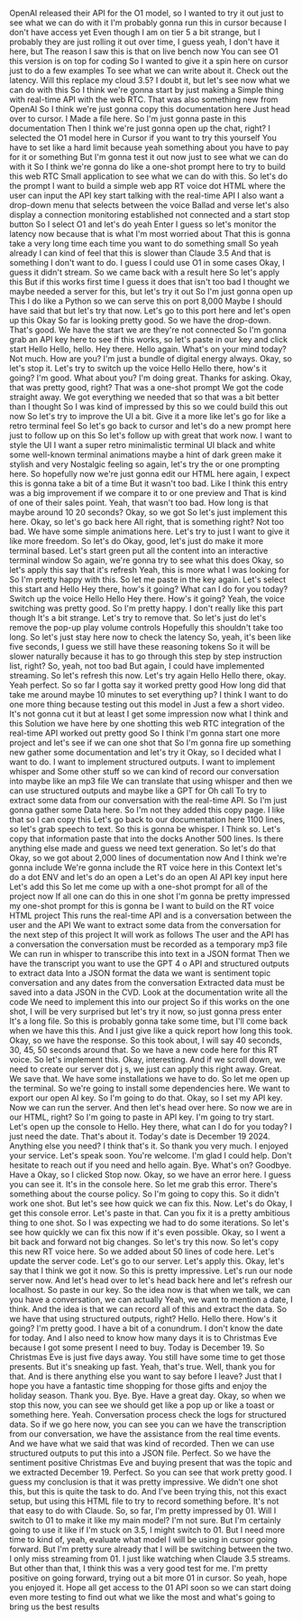 OpenAI released their API for the O1 model, so I wanted to try it out just to see what we can do with it I'm probably gonna run this in cursor because I don't have access yet Even though I am on tier 5 a bit strange, but I probably they are just rolling it out over time, I guess yeah, I don't have it here, but The reason I saw this is that on live bench now You can see O1 this version is on top for coding So I wanted to give it a spin here on cursor just to do a few examples To see what we can write about it. Check out the latency. Will this replace my cloud 3.5? I doubt it, but let's see now what we can do with this So I think we're gonna start by just making a Simple thing with real-time API with the web RTC. That was also something new from OpenAI So I think we're just gonna copy this documentation here Just head over to cursor. I Made a file here. So I'm just gonna paste in this documentation Then I think we're just gonna open up the chat, right? I selected the O1 model here in Cursor if you want to try this yourself You have to set like a hard limit because yeah something about you have to pay for it or something But I'm gonna test it out now just to see what we can do with it So I think we're gonna do like a one-shot prompt here to try to build this web RTC Small application to see what we can do with this. So let's do the prompt I want to build a simple web app RT voice dot HTML where the user can input the API key start talking with the real-time API I also want a drop-down menu that selects between the voice Ballad and verse let's also display a connection monitoring established not connected and a start stop button So I select O1 and let's do yeah Enter I guess so let's monitor the latency now because that is what I'm most worried about That this is gonna take a very long time each time you want to do something small So yeah already I can kind of feel that this is slower than Claude 3.5 And that is something I don't want to do. I guess I could use O1 in some cases Okay, I guess it didn't stream. So we came back with a result here So let's apply this But if this works first time I guess it does that isn't too bad I thought we maybe needed a server for this, but let's try it out So I'm just gonna open up This I do like a Python so we can serve this on port 8,000 Maybe I should have said that but let's try that now. Let's go to this port here and let's open up this Okay So far is looking pretty good. So we have the drop-down. That's good. We have the start we are they're not connected So I'm gonna grab an API key here to see if this works, so let's paste in our key and click start Hello Hello, hello. Hey there. Hello again. What's on your mind today? Not much. How are you? I'm just a bundle of digital energy always. Okay, so let's stop it. Let's try to switch up the voice Hello Hello there, how's it going? I'm good. What about you? I'm doing great. Thanks for asking. Okay, that was pretty good, right? That was a one-shot prompt We got the code straight away. We got everything we needed that so that was a bit better than I thought So I was kind of impressed by this so we could build this out now So let's try to improve the UI a bit. Give it a more like let's go for like a retro terminal feel So let's go back to cursor and let's do a new prompt here just to follow up on this So let's follow up with great that work now. I want to style the UI I want a super retro minimalistic terminal UI black and white some well-known terminal animations maybe a hint of dark green make it stylish and very Nostalgic feeling so again, let's try the or one prompting here. So hopefully now we're just gonna edit our HTML here again, I expect this is gonna take a bit of a time But it wasn't too bad. Like I think this entry was a big improvement if we compare it to or one preview and That is kind of one of their sales point. Yeah, that wasn't too bad. How long is that maybe around 10 20 seconds? Okay, so we got So let's just implement this here. Okay, so let's go back here All right, that is something right? Not too bad. We have some simple animations here. Let's try to just I want to give it like more freedom. So let's do Okay, good, let's just do make it more terminal based. Let's start green put all the content into an interactive terminal window So again, we're gonna try to see what this does Okay, so let's apply this say that it's refresh Yeah, this is more what I was looking for So I'm pretty happy with this. So let me paste in the key again. Let's select this start and Hello Hey there, how's it going? What can I do for you today? Switch up the voice Hello Hello Hey there. How's it going? Yeah, the voice switching was pretty good. So I'm pretty happy. I don't really like this part though It's a bit strange. Let's try to remove that. So let's just do let's remove the pop-up play volume controls Hopefully this shouldn't take too long. So let's just stay here now to check the latency So, yeah, it's been like five seconds, I guess we still have these reasoning tokens So it will be slower naturally because it has to go through this step by step instruction list, right? So, yeah, not too bad But again, I could have implemented streaming. So let's refresh this now. Let's try again Hello Hello there, okay. Yeah perfect. So so far I gotta say it worked pretty good How long did that take me around maybe 10 minutes to set everything up? I think I want to do one more thing because testing out this model in Just a few a short video. It's not gonna cut it but at least I get some impression now what I think and this Solution we have here by one shotting this web RTC integration of the real-time API worked out pretty good So I think I'm gonna start one more project and let's see if we can one shot that So I'm gonna fire up something new gather some documentation and let's try it Okay, so I decided what I want to do. I want to implement structured outputs. I want to implement whisper and Some other stuff so we can kind of record our conversation into maybe like an mp3 file We can translate that using whisper and then we can use structured outputs and maybe like a GPT for Oh call To try to extract some data from our conversation with the real-time API. So I'm just gonna gather some Data here. So I'm not they added this copy page. I like that so I can copy this Let's go back to our documentation here 1100 lines, so let's grab speech to text. So this is gonna be whisper. I Think so. Let's copy that information paste that into the docks Another 500 lines. Is there anything else made and guess we need text generation. So let's do that Okay, so we got about 2,000 lines of documentation now And I think we're gonna include We're gonna include the RT voice here in this Context let's do a dot ENV and let's do an open a Let's do an open AI API key input here Let's add this So let me come up with a one-shot prompt for all of the project now If all one can do this in one shot I'm gonna be pretty impressed my one-shot prompt for this is gonna be I want to build on the RT voice HTML project This runs the real-time API and is a conversation between the user and the API We want to extract some data from the conversation for the next step of this project It will work as follows The user and the API has a conversation the conversation must be recorded as a temporary mp3 file We can run in whisper to transcribe this into text in a JSON format Then we have the transcript you want to use the GPT 4 o API and structured outputs to extract data Into a JSON format the data we want is sentiment topic conversation and any dates from the conversation Extracted data must be saved into a data JSON in the CVD. Look at the documentation write all the code We need to implement this into our project So if this works on the one shot, I will be very surprised but let's try it now, so just gonna press enter It's a long file. So this is probably gonna take some time, but I'll come back when we have this
this. And I just give like a quick report how long this took. Okay, so we have the response. So this took about, I will say 40 seconds, 30, 45, 50 seconds around that. So we have a new code here for this RT voice. So let's implement this. Okay, interesting. And if we scroll down, we need to create our server dot j s, we just can apply this right away. Great. We save that. We have some installations we have to do. So let me open up the terminal. So we're going to install some dependencies here. We want to export our open AI key. So I'm going to do that. Okay, so I set my API key. Now we can run the server. And then let's head over here. So now we are in our HTML, right? So I'm going to paste in API key. I'm going to try start. Let's open up the console to Hello. Hey there, what can I do for you today? I just need the date. That's about it. Today's date is December 19 2024. Anything else you need? I think that's it. So thank you very much. I enjoyed your service. Let's speak soon. You're welcome. I'm glad I could help. Don't hesitate to reach out if you need and hello again. Bye. What's on? Goodbye. Have a Okay, so I clicked Stop now. Okay, so we have an error here. I guess you can see it. It's in the console here. So let me grab this error. There's something about the course policy. So I'm going to copy this. So it didn't work one shot. But let's see how quick we can fix this. Now. Let's do Okay, I get this console error. Let's paste in that. Can you fix it is a pretty ambitious thing to one shot. So I was expecting we had to do some iterations. So let's see how quickly we can fix this now if it's even possible. Okay, so I went a bit back and forward not big changes. So let's try this now. So let's copy this new RT voice here. So we added about 50 lines of code here. Let's update the server code. Let's go to our server. Let's apply this. Okay, let's say that I think we got it now. So this is pretty impressive. Let's run our node server now. And let's head over to let's head back here and let's refresh our localhost. So paste in our key. So the idea now is that when we talk, we can you have a conversation, we can actually Yeah, we want to mention a date, I think. And the idea is that we can record all of this and extract the data. So we have that using structured outputs, right? Hello. Hello there. How's it going? I'm pretty good. I have a bit of a conundrum. I don't know the date for today. And I also need to know how many days it is to Christmas Eve because I got some present I need to buy. Today is December 19. So Christmas Eve is just five days away. You still have some time to get those presents. But it's sneaking up fast. Yeah, that's true. Well, thank you for that. And is there anything else you want to say before I leave? Just that I hope you have a fantastic time shopping for those gifts and enjoy the holiday season. Thank you. Bye. Bye. Have a great day. Okay, so when we stop this now, you can see we should get like a pop up or like a toast or something here. Yeah. Conversation process check the logs for structured data. So if we go here now, you can see you can we have the transcription from our conversation, we have the assistance from the real time events. And we have what we said that was kind of recorded. Then we can use structured outputs to put this into a JSON file. Perfect. So we have the sentiment positive Christmas Eve and buying present that was the topic and we extracted December 19. Perfect. So you can see that work pretty good. I guess my conclusion is that it was pretty impressive. We didn't one shot this, but this is quite the task to do. And I've been trying this, not this exact setup, but using this HTML file to try to record something before. It's not that easy to do with Claude. So, so far, I'm pretty impressed by 01. Will I switch to 01 to make it like my main model? I'm not sure. But I'm certainly going to use it like if I'm stuck on 3.5, I might switch to 01. But I need more time to kind of, yeah, evaluate what model I will be using in cursor going forward. But I'm pretty sure already that I will be switching between the two. I only miss streaming from 01. I just like watching when Claude 3.5 streams. But other than that, I think this was a very good test for me. I'm pretty positive on going forward, trying out a bit more 01 in cursor. So yeah, hope you enjoyed it. Hope all get access to the 01 API soon so we can start doing even more testing to find out what we like the most and what's going to bring us the best results